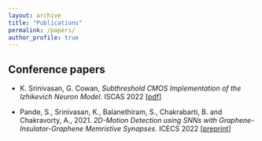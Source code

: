 ```yaml
---
layout: archive
title: "Publications"
permalink: /papers/
author_profile: true
---
```


## Conference papers

- K. Srinivasan, G. Cowan, _Subthreshold CMOS Implementation of the Izhikevich Neuron Model_. ISCAS 2022 [[pdf](https://karthisrinivasan.github.io/files/Izhikevich_Circuit.pdf)]

- Pande, S., Srinivasan, K., Balanethiram, S., Chakrabarti, B. and Chakravorty, A., 2021. _2D-Motion Detection using SNNs with Graphene-Insulator-Graphene Memristive Synapses_. ICECS 2022 [[preprint](https://arxiv.org/pdf/2111.15250.pdf)]
